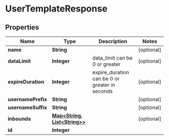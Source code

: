 # UserTemplateResponse

## Properties
Name | Type | Description | Notes
------------ | ------------- | ------------- | -------------
**name** | **String** |  |  [optional]
**dataLimit** | **Integer** | data_limit can be 0 or greater |  [optional]
**expireDuration** | **Integer** | expire_duration can be 0 or greater in seconds |  [optional]
**usernamePrefix** | **String** |  |  [optional]
**usernameSuffix** | **String** |  |  [optional]
**inbounds** | [**Map&lt;String, List&lt;String&gt;&gt;**](List.md) |  |  [optional]
**id** | **Integer** |  | 
